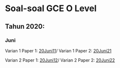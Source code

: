# Soal-soal GCE O Level

## Tahun 2020:
### Juni
Varian 1 Paper 1: [20Juni11](https://papers.gceguide.com/O%20Levels/Mathematics%20D%20(4024)/2020/4024_s20_qp_11.pdf)/
Varian 1 Paper 2: [20Juni21](https://papers.gceguide.com/O%20Levels/Mathematics%20D%20(4024)/2020/4024_s20_qp_21.pdf)

Varian 2 Paper 1: [20Juni12](https://papers.gceguide.com/O%20Levels/Mathematics%20D%20(4024)/2020/4024_s20_qp_12.pdf)/
Varian 2 Paper 2: [20Juni22](https://papers.gceguide.com/O%20Levels/Mathematics%20D%20(4024)/2020/4024_s20_qp_22.pdf)
